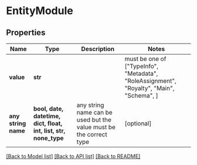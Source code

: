 # EntityModule


## Properties
Name | Type | Description | Notes
------------ | ------------- | ------------- | -------------
**value** | **str** |  |  must be one of ["TypeInfo", "Metadata", "RoleAssignment", "Royalty", "Main", "Schema", ]
**any string name** | **bool, date, datetime, dict, float, int, list, str, none_type** | any string name can be used but the value must be the correct type | [optional]

[[Back to Model list]](../README.md#documentation-for-models) [[Back to API list]](../README.md#documentation-for-api-endpoints) [[Back to README]](../README.md)


